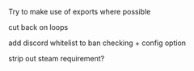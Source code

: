 Try to make use of exports where possible

cut back on loops

add discord whitelist to ban checking + config option

strip out steam requirement?